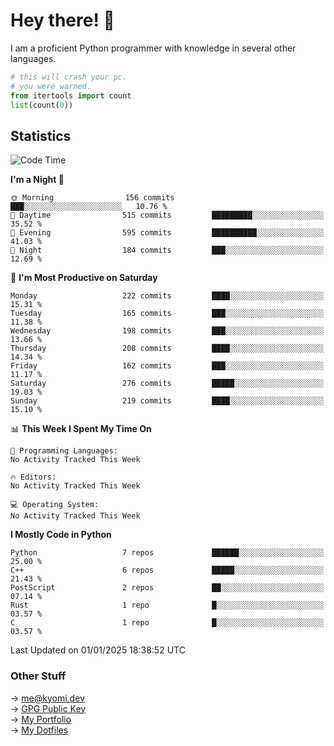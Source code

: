 # Hey there! 👋

I am a proficient Python programmer with knowledge in several other languages.

```py
# this will crash your pc.
# you were warned.
from itertools import count
list(count(0))
```

## Statistics
<!--START_SECTION:waka-->
![Code Time](http://img.shields.io/badge/Code%20Time-1%2C645%20hrs%2011%20mins-blue)

**I'm a Night 🦉** 

```text
🌞 Morning                156 commits         ███░░░░░░░░░░░░░░░░░░░░░░   10.76 % 
🌆 Daytime                515 commits         █████████░░░░░░░░░░░░░░░░   35.52 % 
🌃 Evening                595 commits         ██████████░░░░░░░░░░░░░░░   41.03 % 
🌙 Night                  184 commits         ███░░░░░░░░░░░░░░░░░░░░░░   12.69 % 
```
📅 **I'm Most Productive on Saturday** 

```text
Monday                   222 commits         ████░░░░░░░░░░░░░░░░░░░░░   15.31 % 
Tuesday                  165 commits         ███░░░░░░░░░░░░░░░░░░░░░░   11.38 % 
Wednesday                198 commits         ███░░░░░░░░░░░░░░░░░░░░░░   13.66 % 
Thursday                 208 commits         ████░░░░░░░░░░░░░░░░░░░░░   14.34 % 
Friday                   162 commits         ███░░░░░░░░░░░░░░░░░░░░░░   11.17 % 
Saturday                 276 commits         █████░░░░░░░░░░░░░░░░░░░░   19.03 % 
Sunday                   219 commits         ████░░░░░░░░░░░░░░░░░░░░░   15.10 % 
```


📊 **This Week I Spent My Time On** 

```text
💬 Programming Languages: 
No Activity Tracked This Week

🔥 Editors: 
No Activity Tracked This Week

💻 Operating System: 
No Activity Tracked This Week
```

**I Mostly Code in Python** 

```text
Python                   7 repos             ██████░░░░░░░░░░░░░░░░░░░   25.00 % 
C++                      6 repos             █████░░░░░░░░░░░░░░░░░░░░   21.43 % 
PostScript               2 repos             ██░░░░░░░░░░░░░░░░░░░░░░░   07.14 % 
Rust                     1 repo              █░░░░░░░░░░░░░░░░░░░░░░░░   03.57 % 
C                        1 repo              █░░░░░░░░░░░░░░░░░░░░░░░░   03.57 % 
```




 Last Updated on 01/01/2025 18:38:52 UTC
<!--END_SECTION:waka-->

### Other Stuff

→ [me@kyomi.dev](mailto:me@kyomi.dev)\
→ [GPG Public Key](https://github.com/bitterteriyaki.gpg)\
→ [My Portfolio](https://kyomi.dev)\
→ [My Dotfiles](https://github.com/bitterteriyaki/dotfiles)
